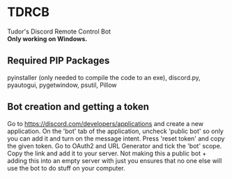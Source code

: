 # TDRCB
 Tudor's Discord Remote Control Bot
 <br>
<b> Only working on Windows.</b>

## Required PIP Packages
pyinstaller (only needed to compile the code to an exe), discord.py, pyautogui, pygetwindow, psutil, Pillow

## Bot creation and getting a token
Go to https://discord.com/developers/applications and create a new application. On the 'bot' tab of the application, uncheck 'public bot' so only you can add it and turn on the message intent. Press 'reset token' and copy the given token. Go to OAuth2 and URL Generator and tick the 'bot' scope. Copy the link and add it to your server. Not making this a public bot + adding this into an empty server with just you ensures that no one else will use the bot to do stuff on your computer.

